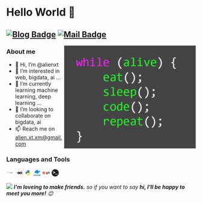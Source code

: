 # Hello World 👋
[![Blog Badge](https://img.shields.io/badge/blog-100k+%20pageview-brightgreen)](https://alienxt.gitbook.io/notebooks/) [![Mail Badge](https://img.shields.io/badge/-alien.xt.xm@gmail.com-c14438?style=flat-square&logo=Gmail&logoColor=white&link=mailto:alien.xt.xm@gmail.com)](mailto:alien.xt.xm@gmail.com)
---
<img align="right" src="https://raw.githubusercontent.com/alienxt/alienxt/master/pic/code.png" />


### About me
- 👋 Hi, I’m @alienxt
- 👀 I’m interested in web, bigdata, ai ...
- 🌱 I’m currently learning machine learning, deep learning ...
- 💞️ I’m looking to collaborate on bigdata, ai
- 📫 Reach me on alien.xt.xm@gmail.com


### Languages and Tools
<code><img height="20" src="https://raw.githubusercontent.com/github/explore/80688e429a7d4ef2fca1e82350fe8e3517d3494d/topics/java/java.png"></code>
<code><img height="20" src="https://raw.githubusercontent.com/github/explore/80688e429a7d4ef2fca1e82350fe8e3517d3494d/topics/go/go.png"></code>
<code><img height="20" src="https://raw.githubusercontent.com/github/explore/80688e429a7d4ef2fca1e82350fe8e3517d3494d/topics/python/python.png"></code>
<code><img height="20" src="https://raw.githubusercontent.com/github/explore/80688e429a7d4ef2fca1e82350fe8e3517d3494d/topics/docker/docker.png"></code>
<code><img height="20" src="https://raw.githubusercontent.com/github/explore/80688e429a7d4ef2fca1e82350fe8e3517d3494d/topics/git/git.png"></code>
<code><img height="20" src="https://raw.githubusercontent.com/github/explore/80688e429a7d4ef2fca1e82350fe8e3517d3494d/topics/terminal/terminal.png"></code>

<img src="https://media.giphy.com/media/LnQjpWaON8nhr21vNW/giphy.gif" width="60"> <em><b>I'm loveing to make friends.</b> so if you want to say <b>hi, I'll be happy to meet you more!</b> 😊</em>

